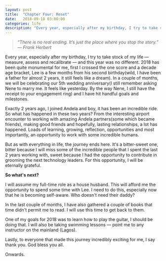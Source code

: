 ```yaml
---
layout: post
title:  "Chapter Four: Reset"
date:   2018-09-18 03:00:00
categories: life
description: "Every year, especially after my birthday, I try to take stock of my life &mdash; measure, assess and recalibrate &mdash;and this year was no different."
---
```

> _“There is no real ending. It’s just the place where you stop the story.” 
― Frank Herbert_

Every year, especially after my birthday, I try to take stock of my life &mdash; measure, assess and recalibrate &mdash; and this year was no different. 2018 has been quite monumental for me, first I crossed the one score and a decade age bracket, Lee is a few months from his second birthday(wild, I have been a father for almost 2 years, it still feels like a dream). In a couple of months, we will be celebrating our 5th wedding anniversary(I still remember asking Nene to marry me. It feels like yesterday. By the way Nene, I still have the receipt to your engagement ring) and I have hit handful goals and milestones. 

Exactly 2 years ago, I joined Andela and boy, it has been an incredible ride. So what has happened in these two years? From the interesting airport encounter to working with amazing Andela partners(some which became friends), making good friends and hopefully, lasting relationships, a lot has happened. Loads of learning, growing, reflection, opportunities and most importantly, an opportunity to work with some incredible humans. 

But as with everything in life, the journey ends here. It's a bitter-sweet one, bitter because I will miss some of the incredible people that I spent the last 2 years working with, sweet because I had the opportunity to contribute in grooming the next technology leaders. For this opportunity, I will be eternally grateful. 

**So what's next?**

I will assume my full-time role as a house husband. This will afford me the opportunity to spend some time with Lee. I need to do this, especially now that he is becoming self-aware. Who doesn't need their daddy?

In the last couple of months, I have also gathered a couple of books that time didn't permit me to read. I will use this time to get back to them. 

One of my goals for 2018 was to learn how to play the guitar, I should be doing that. I will also be taking swimming lessons &mdash; point me to any instructor on the mainland (Lagos). 

Lastly, to everyone that made this journey incredibly exciting for me, I say thank you. God bless you all.

Onwards. 
